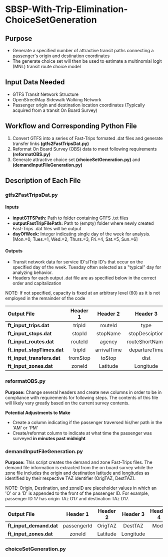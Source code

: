 # SBSP-With-Trip-Elimination-ChoiceSetGeneration
## Purpose
* Generate a specified number of attractive transit paths connecting a passenger's origin and destination coordinates
* The generate choice set will then be used to estimate a multinomial logit (MNL) transit route choice model

## Input Data Needed
* GTFS Transit Network Structure
* OpenStreetMap Sidewalk Walking Network
* Passenger origin and destination location coordinates (Typically acquired from a transit On Board Survey)

## Workflow and Corresponding Python File
1. Convert GTFS into a series of Fast-Trips formated .dat files and generate transfer links  **(gtfs2FastTripsDat.py)**
1. Reformat On Board Survey (OBS) data to meet following requirements **(reformatOBS.py)**
1. Generate attractive choice set **(choiceSetGeneration.py)** and **(demandInputFileGeneration.py)**


## Description of Each File
### gtfs2FastTripsDat.py
#### Inputs
* **inputGTFSPath:** Path to folder containing GTFS .txt files
* **outputFastTripFilePath:** Path to (empty) folder where newly created Fast-Trips .dat files will be output
* **dayOfWeek:** Integer indicating single day of the week for analysis. [Mon.=0, Tues.=1, Wed.=2, Thurs.=3, Fri.=4, Sat.=5, Sun.=6]

#### Outputs
* Transit network data for service ID's/Trip ID's that occur on the specified day of the week. Tuesday often selected as a "typical" day for analyzing behavior.
* Headers for each output .dat file are as specified below in the correct order and capitalization

NOTE: If not specified, capacity is fixed at an arbitrary level (60) as it is not employed in the remainder of the code

| Output File                |  Header 1   |  Header 2   |  Header 3      |  Header 4     |  Header 5  |  Header 6 | Header 7    | 
|:-------------------------- |:-----------:| :----------:|:--------------:|:-------------:|:----------:|:---------:|:-----------:|
| **ft_input_trips.dat**     | tripId      | routeId     | type           | startTime     |	capacity   | shapeId   | directionId |
| **ft_input_stops.dat**     | stopId      | stopName    | stopDesciption | Latitude      |	Longitude  | capacity  |             |
| **ft_input_routes.dat**    | routeId     | agency      | routeShortName | routeLongName |	routeType  |           |             |
| **ft_input_stopTimes.dat** | tripId      | arrivalTime | departureTime  | stopId        |	sequence   |           |             |
| **ft_input_transfers.dat** | fromStop    | toStop      | dist           | time          |	           |           |             |
| **ft_input_zones.dat**     | zoneId      | Latitude    | Longitude      |               |	           |           |             |


### reformatOBS.py
**Purpose:** Change several headers and create new columns in order to be in compliance with requirements for following steps. The contents of this file will likely vary greatly based on the current survey contents.

**Potential Adjustments to Make**
* Create a column indicating if the passenger traversed his/her path in the 'AM' or 'PM'
* Create/reformat column to indicate at what time the passenger was surveyed **in minutes past midnight**

### demandInputFileGeneration.py
**Purpose:** This script creates the demand and zone Fast-Trips files. The demand file information is extracted from the on board survey while the zone file includes the origin and destination latitude and longitudes as identified by their respective TAZ identifier (OrigTAZ, DestTAZ).  

NOTE: Origin, Destination, and zoneID are placeholder values in which an 'O' or a 'D' is appended to the front of the passenger ID. For example, passenger ID 17 has origin TAz O17 and destination TAz D17.

| Output File                |  Header 1   |  Header 2   |  Header 3 |  Header 4     |  Header 5  |  Header 6 | Header 7 | Header 8 | 
|:-------------------------- |:-----------:| :----------:|:--------:|:------:|:-----------:|:---------:|:-----:|:------------:|
| **ft_input_demand.dat**    | passengerId | OrigTAZ     | DestTAZ   | Mode  |	timePeriod | Direction | PDT   | SurveyedPath |
| **ft_input_zones.dat**     | zoneId      | Latitude    | Longitude |       |	           |           |       |              |

### choiceSetGeneration.py
